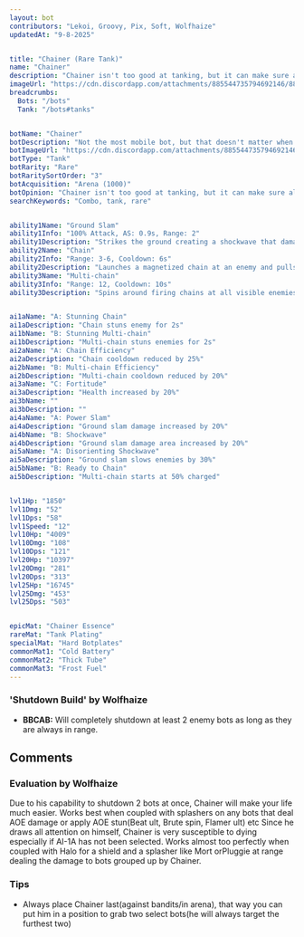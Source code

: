 ```yaml
---
layout: bot
contributors: "Lekoi, Groovy, Pix, Soft, Wolfhaize"
updatedAt: "9-8-2025"


title: "Chainer (Rare Tank)"
name: "Chainer"
description: "Chainer isn't too good at tanking, but it can make sure all other ally bots are safe. Chainer is best used to take control of the battlefield and make devastating combos\n- Speciality: pulls every enemy bot not behind an obstacle\n- Combos: Grouper Comps, AoE effects & damage\n- Note: worth building your entire comp around at AI5"
imageUrl: "https://cdn.discordapp.com/attachments/885544735794692146/885545888360054794/chainer.png"
breadcrumbs:
  Bots: "/bots"
  Tank: "/bots#tanks"


botName: "Chainer"
botDescription: "Not the most mobile bot, but that doesn't matter when it can bring the fight to itself."
botImageUrl: "https://cdn.discordapp.com/attachments/885544735794692146/885545888360054794/chainer.png"
botType: "Tank"
botRarity: "Rare"
botRaritySortOrder: "3"
botAcquisition: "Arena (1000)"
botOpinion: "Chainer isn't too good at tanking, but it can make sure all other ally bots are safe. Chainer is best used to take control of the battlefield and make devastating combos"
searchKeywords: "Combo, tank, rare"


ability1Name: "Ground Slam"
ability1Info: "100% Attack, AS: 0.9s, Range: 2"
ability1Description: "Strikes the ground creating a shockwave that damages nearby enemies"
ability2Name: "Chain"
ability2Info: "Range: 3-6, Cooldown: 6s"
ability2Description: "Launches a magnetized chain at an enemy and pulls them towards the Chainer"
ability3Name: "Multi-chain"
ability3Info: "Range: 12, Cooldown: 10s"
ability3Description: "Spins around firing chains at all visible enemies then pulls them all in together"


ai1aName: "A: Stunning Chain"
ai1aDescription: "Chain stuns enemy for 2s"
ai1bName: "B: Stunning Multi-chain"
ai1bDescription: "Multi-chain stuns enemies for 2s"
ai2aName: "A: Chain Efficiency"
ai2aDescription: "Chain cooldown reduced by 25%"
ai2bName: "B: Multi-chain Efficiency"
ai2bDescription: "Multi-chain cooldown reduced by 20%"
ai3aName: "C: Fortitude"
ai3aDescription: "Health increased by 20%"
ai3bName: ""
ai3bDescription: ""
ai4aName: "A: Power Slam"
ai4aDescription: "Ground slam damage increased by 20%"
ai4bName: "B: Shockwave"
ai4bDescription: "Ground slam damage area increased by 20%"
ai5aName: "A: Disorienting Shockwave"
ai5aDescription: "Ground slam slows enemies by 30%"
ai5bName: "B: Ready to Chain"
ai5bDescription: "Multi-chain starts at 50% charged"


lvl1Hp: "1850"
lvl1Dmg: "52"
lvl1Dps: "58"
lvl1Speed: "12"
lvl10Hp: "4009"
lvl10Dmg: "108"
lvl10Dps: "121"
lvl20Hp: "10397"
lvl20Dmg: "281"
lvl20Dps: "313"
lvl25Hp: "16745"
lvl25Dmg: "453"
lvl25Dps: "503"


epicMat: "Chainer Essence"
rareMat: "Tank Plating"
specialMat: "Hard Botplates"
commonMat1: "Cold Battery"
commonMat2: "Thick Tube"
commonMat3: "Frost Fuel"
---
```


### 'Shutdown Build' by Wolfhaize
- **BBCAB:** Will completely shutdown at least 2 enemy bots as long as they are always in range.

## Comments

### Evaluation by Wolfhaize
Due to his capability to shutdown 2 bots at once, Chainer will make your life much easier. Works best when coupled with splashers on any bots that deal AOE damage or apply AOE stun(Beat ult, Brute spin, Flamer ult) etc
Since he draws all attention on himself, Chainer is very susceptible to dying especially if AI-1A has not been selected. Works almost too perfectly when coupled with Halo for a shield and a splasher like Mort orPluggie at range dealing the damage to bots grouped up by Chainer.

### Tips
- Always place Chainer last(against bandits/in arena), that way you can put him in a position to grab two select bots(he will always target the furthest two)



